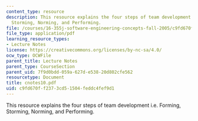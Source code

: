 ```yaml
---
content_type: resource
description: This resource explains the four steps of team development i.e. Forming,
  Storming, Norming, and Performing.
file: /courses/16-355j-software-engineering-concepts-fall-2005/c9fd670ff2373cd51504feddc4fef9d1_cnotes10.pdf
file_type: application/pdf
learning_resource_types:
- Lecture Notes
license: https://creativecommons.org/licenses/by-nc-sa/4.0/
ocw_type: OCWFile
parent_title: Lecture Notes
parent_type: CourseSection
parent_uid: 7f9d0bdd-059a-627d-e538-20d802cfe562
resourcetype: Document
title: cnotes10.pdf
uid: c9fd670f-f237-3cd5-1504-feddc4fef9d1
---
```

This resource explains the four steps of team development i.e. Forming, Storming, Norming, and Performing.